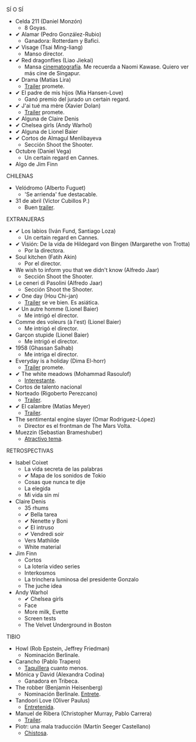 SÍ O SÍ

* Celda 211 (Daniel Monzón)
  * 8 Goyas.
* ✔ Alamar (Pedro González-Rubio)
  * Ganadora: Rotterdam y Bafici.
* ✔ Visage (Tsai Ming-liang)
  * Manso director.
* ✔ Red dragonflies (Liao Jiekai)
  * Mansa [cinematografía](http://www.youtube.com/watch?v=Y0Mtm-Eprmk). Me recuerda a Naomi Kawase. Quiero ver más cine de Singapur.
* ✔ Drama (Matías Lira)
  * [Trailer](http://vimeo.com/5696756) promete.
* ✔ El padre de mis hijos (Mia Hansen-Love)
  * Ganó premio del jurado un certain regard.
* ✔ J'ai tué ma mère (Xavier Dolan)
  * [Trailer](http://www.youtube.com/watch?v=BgCqY3cE-VM) promete.
* ✔ Alguna de Claire Denis
* ✔ Chelsea girls (Andy Warhol)
* ✔ Alguna de Lionel Baier
* ✔ Cortos de Almagul Menlibayeva
  * Sección Shoot the Shooter.
* Octubre (Daniel Vega)
  * Un certain regard en Cannes.
* Algo de Jim Finn

CHILENAS

* Velódromo (Alberto Fuguet)
  * 'Se arrienda' fue destacable.
* 31 de abril (Víctor Cubillos P.)
  * Buen [trailer](http://www.youtube.com/watch?v=e13zRXZuZ08).

EXTRANJERAS

* ✔ Los labios (Iván Fund, Santiago Loza)
  * Un certain regard en Cannes.
* ✔ Visión: De la vida de Hildegard von Bingen (Margarethe von Trotta)
  * Por la directora.
* Soul kitchen (Fatih Akin)
  * Por el director.
* We wish to inform you that we didn't know (Alfredo Jaar)
  * Sección Shoot the Shooter.
* Le ceneri di Pasolini (Alfredo Jaar)
  * Sección Shoot the Shooter.
* ✔ One day (Hou Chi-jan)
  * [Trailer](http://www.youtube.com/watch?v=bzW68A21QKk) se ve bien. Es asiática.
* ✔ Un autre homme (Lionel Baier)
  * Me intrigó el director.
* Comme des voleurs (à l'est) (Lionel Baier)
  * Me intrigó el director.
* Garçon stupide (Lionel Baier)
  * Me intrigó el director.
* 1958 (Ghassan Salhab)
  * Me intriga el director.
* Everyday is a holiday (Dima El-horr)
  * [Trailer](http://www.youtube.com/watch?v=SsWkj5hJaZg) promete.
* ✔ The white meadows (Mohammad Rasoulof)
  * [Interestante](http://www.slantmagazine.com/house/2010/04/tribeca-film-festival-2010-the-white-meadows-mohammad-rasoulof/).
* Cortos de talento nacional
* Norteado (Rigoberto Perezcano)
  * [Trailer](http://www.youtube.com/watch?v=9i-cfyd9yC8).
* ✔ El calambre (Matías Meyer)
  * [Trailer](http://vimeo.com/8891626).
* The sentimental engine slayer (Omar Rodriguez-López)
  * Director es el frontman de The Mars Volta.
* Muezzin (Sebastian Brameshuber)
  * [Atractivo tema](http://www.youtube.com/watch?v=KEWAH2T1LOk).

RETROSPECTIVAS

* Isabel Coixet
  * La vida secreta de las palabras
  * ✔ Mapa de los sonidos de Tokio
  * Cosas que nunca te dije
  * La elegida
  * Mi vida sin mí
* Claire Denis
  * 35 rhums
  * ✔ Bella tarea
  * ✔ Nenette y Boni
  * ✔ El intruso
  * ✔ Vendredi soir
  * Vers Mathilde
  * White material
* Jim Finn
  * Cortos
  * La lotería video series
  * Interkosmos
  * La trinchera luminosa del presidente Gonzalo
  * The juche idea
* Andy Warhol
  * ✔ Chelsea girls
  * Face
  * More milk, Evette
  * Screen tests
  * The Velvet Underground in Boston

TIBIO

* Howl (Rob Epstein, Jeffrey Friedman)
  * Nominación Berlinale.
* Carancho (Pablo Trapero)
  * [Taquillera](http://www.youtube.com/watch?v=geZmmTil9fM) cuanto menos.
* Mónica y David (Alexandra Codina)
  * Ganadora en Tribeca.
* The robber (Benjamin Heisenberg)
  * Nominación Berlinale. [Entrete](http://www.youtube.com/watch?v=JIupR5Zplw8).
* Tandoori Love (Oliver Paulus)
  * [Entretenida](http://www.youtube.com/watch?v=jHsMemzWrXY).
* Manuel de Ribera (Christopher Murray, Pablo Carrera)
  * [Trailer](http://vimeo.com/9383800).
* Piotr: una mala traducción (Martín Seeger Castellano)
  * [Chistosa](http://www.youtube.com/watch?v=dNQhlxu3BNw).
